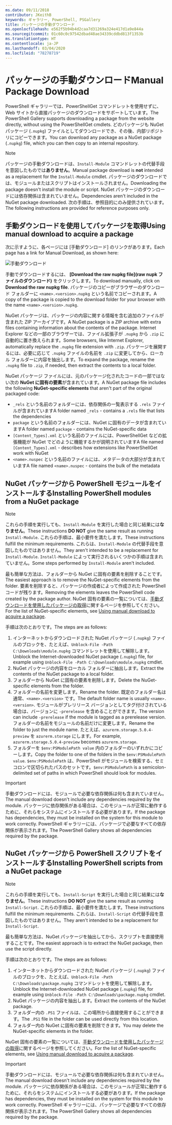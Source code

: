 ```yaml
---
ms.date: 09/11/2018
contributor: JKeithB
keywords: ギャラリー, PowerShell, PSGallery
title: パッケージの手動ダウンロード
ms.openlocfilehash: e562f5b94b4d2caa7d31269a324e417d1a9e844a
ms.sourcegitcommit: 01c60c0c97542dbad48ae34339cddbd813f1353b
ms.translationtype: HT
ms.contentlocale: ja-JP
ms.lasthandoff: 03/04/2020
ms.locfileid: "78278719"
---
```

# <a name="manual-package-download"></a><span data-ttu-id="e1126-103">パッケージの手動ダウンロード</span><span class="sxs-lookup"><span data-stu-id="e1126-103">Manual Package Download</span></span>

<span data-ttu-id="e1126-104">PowerShell ギャラリーでは、PowerShellGet コマンドレットを使用せずに、Web サイトから直接パッケージのダウンロードをサポートしています。</span><span class="sxs-lookup"><span data-stu-id="e1126-104">The PowerShell Gallery supports downloading a package from the website directly, without using the PowerShellGet cmdlets.</span></span> <span data-ttu-id="e1126-105">どのパッケージも NuGet パッケージ (`.nupkg`) ファイルとしてダウンロードでき、その後、内部リポジトリにコピーできます。</span><span class="sxs-lookup"><span data-stu-id="e1126-105">You can download any package as a NuGet package (`.nupkg`) file, which you can then copy to an internal repository.</span></span>

> [!NOTE]
> <span data-ttu-id="e1126-106">パッケージの手動ダウンロードは、`Install-Module` コマンドレットの代替手段を意図したものでは**ありません**。</span><span class="sxs-lookup"><span data-stu-id="e1126-106">Manual package download is **not** intended as a replacement for the `Install-Module` cmdlet.</span></span>
> <span data-ttu-id="e1126-107">パッケージのダウンロードでは、モジュールまたはスクリプトはインストールされません。</span><span class="sxs-lookup"><span data-stu-id="e1126-107">Downloading the package doesn't install the module or script.</span></span> <span data-ttu-id="e1126-108">NuGet パッケージのダウンロードには依存関係は含まれていません。</span><span class="sxs-lookup"><span data-stu-id="e1126-108">Dependencies aren't included in the NuGet package downloaded.</span></span> <span data-ttu-id="e1126-109">次の手順は、参照目的にのみ提供されています。</span><span class="sxs-lookup"><span data-stu-id="e1126-109">The following instructions are provided for reference purposes only.</span></span>

## <a name="using-manual-download-to-acquire-a-package"></a><span data-ttu-id="e1126-110">手動ダウンロードを使用してパッケージを取得</span><span class="sxs-lookup"><span data-stu-id="e1126-110">Using manual download to acquire a package</span></span>

<span data-ttu-id="e1126-111">次に示すように、各ページには [手動ダウンロード] のリンクがあります。</span><span class="sxs-lookup"><span data-stu-id="e1126-111">Each page has a link for Manual Download, as shown here:</span></span>

![手動ダウンロード](media/manual-download/packagedisplaypagewithpseditions.png)

<span data-ttu-id="e1126-113">手動でダウンロードするには、 **[Download the raw nupkg file]\(raw nupk ファイルのダウンロード\)** をクリックします。</span><span class="sxs-lookup"><span data-stu-id="e1126-113">To download manually, click on **Download the raw nupkg file**.</span></span> <span data-ttu-id="e1126-114">パッケージのコピーがブラウザーのダウンロード フォルダーに `<name>.<version>.nupkg` という名前でコピーされます。</span><span class="sxs-lookup"><span data-stu-id="e1126-114">A copy of the package is copied to the download folder for your browser with the name `<name>.<version>.nupkg`.</span></span>

<span data-ttu-id="e1126-115">NuGet パッケージは、パッケージの内容に関する情報を含む追加のファイルが含まれた ZIP アーカイブです。</span><span class="sxs-lookup"><span data-stu-id="e1126-115">A NuGet package is a ZIP archive with extra files containing information about the contents of the package.</span></span> <span data-ttu-id="e1126-116">Internet Explorer などの一部のブラウザーでは、ファイル拡張子が `.nupkg` から `.zip` に自動的に置き換えられます。</span><span class="sxs-lookup"><span data-stu-id="e1126-116">Some browsers, like Internet Explorer, automatically replace the `.nupkg` file extension with `.zip`.</span></span> <span data-ttu-id="e1126-117">パッケージを展開するには、必要に応じて `.nupkg` ファイルの名前を `.zip` に変更してから、ローカル フォルダーに内容を抽出します。</span><span class="sxs-lookup"><span data-stu-id="e1126-117">To expand the package, rename the `.nupkg` file to `.zip`, if needed, then extract the contents to a local folder.</span></span>

<span data-ttu-id="e1126-118">NuGet パッケージ ファイルには、元のパッケージ化されたコードの一部ではない次の **NuGet に固有の要素**が含まれています。</span><span class="sxs-lookup"><span data-stu-id="e1126-118">A NuGet package file includes the following **NuGet-specific elements** that aren't part of the original packaged code:</span></span>

- <span data-ttu-id="e1126-119">`_rels` という名前のフォルダーには、依存関係の一覧表示する `.rels` ファイルが含まれています</span><span class="sxs-lookup"><span data-stu-id="e1126-119">A folder named `_rels` - contains a `.rels` file that lists the dependencies</span></span>
- <span data-ttu-id="e1126-120">`package` という名前のフォルダーには、NuGet に固有のデータが含まれています</span><span class="sxs-lookup"><span data-stu-id="e1126-120">A folder named `package` - contains the NuGet-specific data</span></span>
- <span data-ttu-id="e1126-121">`[Content_Types].xml` という名前のファイルには、PowerShellGet などの拡張機能が NuGet でどのように機能するかが説明されています</span><span class="sxs-lookup"><span data-stu-id="e1126-121">A file named `[Content_Types].xml` - describes how extensions like PowerShellGet work with NuGet</span></span>
- <span data-ttu-id="e1126-122">`<name>.nuspec` という名前のファイルには、メタデータの大部分が含まれています</span><span class="sxs-lookup"><span data-stu-id="e1126-122">A file named `<name>.nuspec` - contains the bulk of the metadata</span></span>

## <a name="installing-powershell-modules-from-a-nuget-package"></a><span data-ttu-id="e1126-123">NuGet パッケージから PowerShell モジュールをインストールする</span><span class="sxs-lookup"><span data-stu-id="e1126-123">Installing PowerShell modules from a NuGet package</span></span>

> [!NOTE]
> <span data-ttu-id="e1126-124">これらの手順を実行しても、`Install-Module` を実行した場合と同じ結果には**なりません**。</span><span class="sxs-lookup"><span data-stu-id="e1126-124">These instructions **DO NOT** give the same result as running `Install-Module`.</span></span> <span data-ttu-id="e1126-125">これらの手順は、最小要件を満たします。</span><span class="sxs-lookup"><span data-stu-id="e1126-125">These instructions fulfill the minimum requirements.</span></span> <span data-ttu-id="e1126-126">これらは、`Install-Module` の代替手段を意図したものではありません。</span><span class="sxs-lookup"><span data-stu-id="e1126-126">They aren't intended to be a replacement for `Install-Module`.</span></span>
> <span data-ttu-id="e1126-127">`Install-Module` によって実行されるいくつかの手順は含まれていません。</span><span class="sxs-lookup"><span data-stu-id="e1126-127">Some steps performed by `Install-Module` aren't included.</span></span>

<span data-ttu-id="e1126-128">最も簡単な方法は、フォルダーから NuGet に固有の要素を削除することです。</span><span class="sxs-lookup"><span data-stu-id="e1126-128">The easiest approach is to remove the NuGet-specific elements from the folder.</span></span> <span data-ttu-id="e1126-129">要素を削除すると、パッケージの作成者によって作成された PowerShell コードが残ります。</span><span class="sxs-lookup"><span data-stu-id="e1126-129">Removing the elements leaves the PowerShell code created by the package author.</span></span>
<span data-ttu-id="e1126-130">NuGet 固有の要素の一覧については、[手動ダウンロードを使用したパッケージの取得](#using-manual-download-to-acquire-a-package)に関するページを参照してください。</span><span class="sxs-lookup"><span data-stu-id="e1126-130">For the list of NuGet-specific elements, see [Using manual download to acquire a package](#using-manual-download-to-acquire-a-package).</span></span>

<span data-ttu-id="e1126-131">手順は次のとおりです。</span><span class="sxs-lookup"><span data-stu-id="e1126-131">The steps are as follows:</span></span>

1. <span data-ttu-id="e1126-132">インターネットからダウンロードされた NuGet パッケージ (`.nupkg`) ファイルのブロックを、たとえば、`Unblock-File -Path C:\Downloads\module.nupkg` コマンドレットを使用して解除します。</span><span class="sxs-lookup"><span data-stu-id="e1126-132">Unblock the Internet-downloaded NuGet package (`.nupkg`) file, for example using `Unblock-File -Path C:\Downloads\module.nupkg` cmdlet.</span></span>
2. <span data-ttu-id="e1126-133">NuGet パッケージの内容をローカル フォルダーに抽出します。</span><span class="sxs-lookup"><span data-stu-id="e1126-133">Extract the contents of the NuGet package to a local folder.</span></span>
2. <span data-ttu-id="e1126-134">フォルダーから NuGet に固有の要素を削除します。</span><span class="sxs-lookup"><span data-stu-id="e1126-134">Delete the NuGet-specific elements from the folder.</span></span>
3. <span data-ttu-id="e1126-135">フォルダーの名前を変更します。</span><span class="sxs-lookup"><span data-stu-id="e1126-135">Rename the folder.</span></span> <span data-ttu-id="e1126-136">既定のフォルダー名は通常、`<name>.<version>` です。</span><span class="sxs-lookup"><span data-stu-id="e1126-136">The default folder name is usually `<name>.<version>`.</span></span> <span data-ttu-id="e1126-137">モジュールがプレリリース バージョンとしてタグ付けされている場合は、バージョンに `-prerelease` を含めることができます。</span><span class="sxs-lookup"><span data-stu-id="e1126-137">The version can include `-prerelease` if the module is tagged as a prerelease version.</span></span> <span data-ttu-id="e1126-138">フォルダーの名前をモジュールの名前だけに変更します。</span><span class="sxs-lookup"><span data-stu-id="e1126-138">Rename the folder to just the module name.</span></span> <span data-ttu-id="e1126-139">たとえば、`azurerm.storage.5.0.4-preview` を `azurerm.storage` にします。</span><span class="sxs-lookup"><span data-stu-id="e1126-139">For example, `azurerm.storage.5.0.4-preview` becomes `azurerm.storage`.</span></span>
4. <span data-ttu-id="e1126-140">フォルダーを `$env:PSModulePath value` 内のフォルダーのいずれかにコピーします。</span><span class="sxs-lookup"><span data-stu-id="e1126-140">Copy the folder to one of the folders in the `$env:PSModulePath value`.</span></span> <span data-ttu-id="e1126-141">`$env:PSModulePath` は、PowerShell がモジュールを検索する、セミコロンで区切られたパスのセットです。</span><span class="sxs-lookup"><span data-stu-id="e1126-141">`$env:PSModulePath` is a semicolon-delimited set of paths in which PowerShell should look for modules.</span></span>

> [!IMPORTANT]
> <span data-ttu-id="e1126-142">手動ダウンロードには、モジュールで必要な依存関係は何も含まれていません。</span><span class="sxs-lookup"><span data-stu-id="e1126-142">The manual download doesn't include any dependencies required by the module.</span></span> <span data-ttu-id="e1126-143">パッケージに依存関係がある場合は、このモジュールが正常に動作するために、それらをシステムにインストールする必要があります。</span><span class="sxs-lookup"><span data-stu-id="e1126-143">If the package has dependencies, they must be installed on the system for this module to work correctly.</span></span> <span data-ttu-id="e1126-144">PowerShell ギャラリーには、パッケージで必要なすべての依存関係が表示されます。</span><span class="sxs-lookup"><span data-stu-id="e1126-144">The PowerShell Gallery shows all dependencies required by the package.</span></span>

## <a name="installing-powershell-scripts-from-a-nuget-package"></a><span data-ttu-id="e1126-145">NuGet パッケージから PowerShell スクリプトをインストールする</span><span class="sxs-lookup"><span data-stu-id="e1126-145">Installing PowerShell scripts from a NuGet package</span></span>

> [!NOTE]
> <span data-ttu-id="e1126-146">これらの手順を実行しても、`Install-Script` を実行した場合と同じ結果には**なりません**。</span><span class="sxs-lookup"><span data-stu-id="e1126-146">These instructions **DO NOT** give the same result as running `Install-Script`.</span></span> <span data-ttu-id="e1126-147">これらの手順は、最小要件を満たします。</span><span class="sxs-lookup"><span data-stu-id="e1126-147">These instructions fulfill the minimum requirements.</span></span> <span data-ttu-id="e1126-148">これらは、`Install-Script` の代替手段を意図したものではありません。</span><span class="sxs-lookup"><span data-stu-id="e1126-148">They aren't intended to be a replacement for `Install-Script`.</span></span>

<span data-ttu-id="e1126-149">最も簡単な方法は、NuGet パッケージを抽出してから、スクリプトを直接使用することです。</span><span class="sxs-lookup"><span data-stu-id="e1126-149">The easiest approach is to extract the NuGet package, then use the script directly.</span></span>

<span data-ttu-id="e1126-150">手順は次のとおりです。</span><span class="sxs-lookup"><span data-stu-id="e1126-150">The steps are as follows:</span></span>

1. <span data-ttu-id="e1126-151">インターネットからダウンロードされた NuGet パッケージ (`.nupkg`) ファイルのブロックを、たとえば、`Unblock-File -Path C:\Downloads\package.nupkg` コマンドレットを使用して解除します。</span><span class="sxs-lookup"><span data-stu-id="e1126-151">Unblock the Internet-downloaded NuGet package (`.nupkg`) file, for example using `Unblock-File -Path C:\Downloads\package.nupkg` cmdlet.</span></span>
2. <span data-ttu-id="e1126-152">NuGet パッケージの内容を抽出します。</span><span class="sxs-lookup"><span data-stu-id="e1126-152">Extract the contents of the NuGet package.</span></span>
2. <span data-ttu-id="e1126-153">フォルダー内の `.PS1` ファイルは、この場所から直接使用することができます。</span><span class="sxs-lookup"><span data-stu-id="e1126-153">The `.PS1` file in the folder can be used directly from this location.</span></span>
3. <span data-ttu-id="e1126-154">フォルダー内の NuGet に固有の要素を削除できます。</span><span class="sxs-lookup"><span data-stu-id="e1126-154">You may delete the NuGet-specific elements in the folder.</span></span>

<span data-ttu-id="e1126-155">NuGet 固有の要素の一覧については、[手動ダウンロードを使用したパッケージの取得](#using-manual-download-to-acquire-a-package)に関するページを参照してください。</span><span class="sxs-lookup"><span data-stu-id="e1126-155">For the list of NuGet-specific elements, see [Using manual download to acquire a package](#using-manual-download-to-acquire-a-package).</span></span>

> [!IMPORTANT]
> <span data-ttu-id="e1126-156">手動ダウンロードには、モジュールで必要な依存関係は何も含まれていません。</span><span class="sxs-lookup"><span data-stu-id="e1126-156">The manual download doesn't include any dependencies required by the module.</span></span> <span data-ttu-id="e1126-157">パッケージに依存関係がある場合は、このモジュールが正常に動作するために、それらをシステムにインストールする必要があります。</span><span class="sxs-lookup"><span data-stu-id="e1126-157">If the package has dependencies, they must be installed on the system for this module to work correctly.</span></span> <span data-ttu-id="e1126-158">PowerShell ギャラリーには、パッケージで必要なすべての依存関係が表示されます。</span><span class="sxs-lookup"><span data-stu-id="e1126-158">The PowerShell Gallery shows all dependencies required by the package.</span></span>
